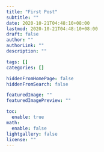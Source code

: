 ```yaml
---
title: "First Post"
subtitle: ""
date: 2020-10-21T04:48:10+08:00
lastmod: 2020-10-21T04:48:10+08:00
draft: false
author: ""
authorLink: ""
description: ""

tags: []
categories: []

hiddenFromHomePage: false
hiddenFromSearch: false

featuredImage: ""
featuredImagePreview: ""

toc:
  enable: true
math:
  enable: false
lightgallery: false
license: ""
---
```


<!--more-->
